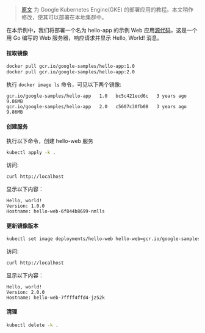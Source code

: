 
> [原文](https://cloud.google.com/kubernetes-engine/docs/tutorials/hello-app) 为 Google Kubernetes Engine(GKE) 的部署应用的教程。本文稍作修改，使其可以部署在本地集群中。

在本示例中，我们将部署一个名为 hello-app 的示例 Web 应用[源代码](https://github.com/GoogleCloudPlatform/kubernetes-engine-samples/tree/master/hello-app)，这是一个用 Go 编写的 Web 服务器，响应请求并显示 Hello, World! 消息。

#### 拉取镜像

```bash
docker pull gcr.io/google-samples/hello-app:1.0
docker pull gcr.io/google-samples/hello-app:2.0
```

执行 `docker image ls` 命令，可见以下两个镜像: 

```
gcr.io/google-samples/hello-app   1.0   bc5c421ecd6c   3 years ago     9.86MB
gcr.io/google-samples/hello-app   2.0   c5607c30fb08   3 years ago     9.86MB
```


#### 创建服务

执行以下命令，创建 hello-web 服务

```bash
kubectl apply -k .
```

访问:

```bash
curl http://localhost
```

显示以下内容：

```
Hello, world!
Version: 1.0.0
Hostname: hello-web-6f844b8699-nmlls
```

#### 更新镜像版本
```bash
kubectl set image deployments/hello-web hello-web=gcr.io/google-samples/hello-app:2.0
```

访问:

```bash
curl http://localhost
```

显示以下内容：

```
Hello, world!
Version: 2.0.0
Hostname: hello-web-7ffff4ffd4-jz52k
```

#### 清理

```bash
kubectl delete -k .
```

